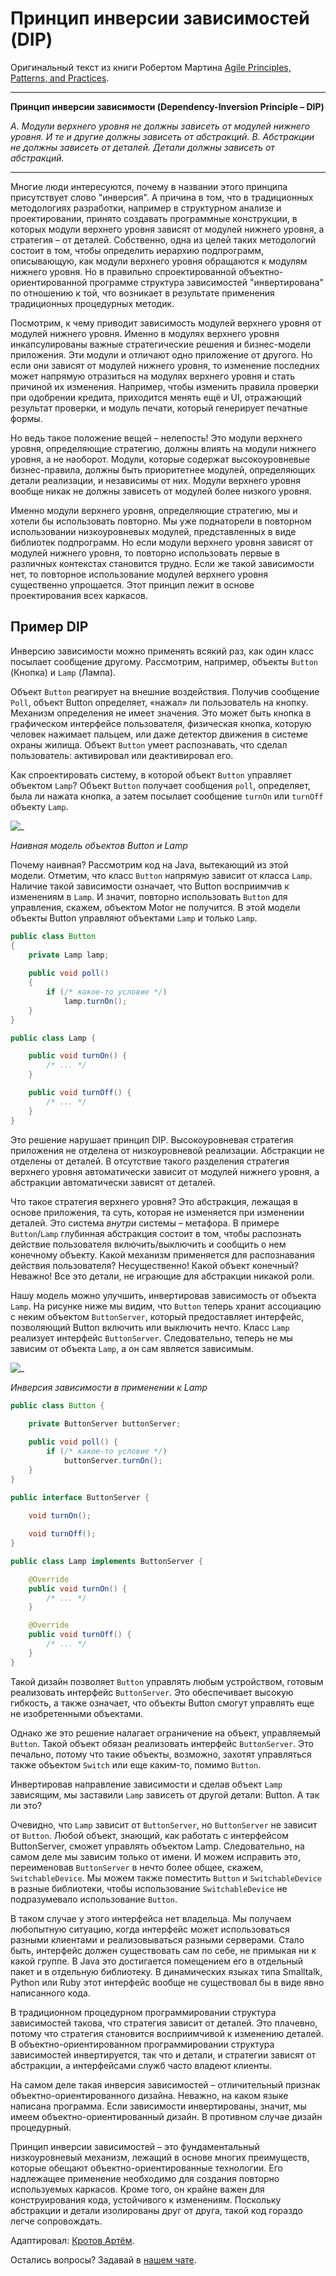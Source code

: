 # Принцип инверсии зависимостей (DIP)

Оригинальный текст из книги Робертом Мартина [Agile Principles, Patterns, and Practices](https://www.amazon.com/Agile-Principles-Patterns-Practices-C/dp/0131857258).

---
**Принцип инверсии зависимости (Dependency-Inversion Principle – DIP)**

*A. Модули верхнего уровня не должны зависеть от модулей нижнего уровня. И те и другие должны зависеть от абстракций.*
*B. Абстракции не должны зависеть от деталей. Детали должны зависеть от абстракций.*

---

Многие люди интересуются, почему в названии этого принципа присутствует слово "инверсия". А причина в том, что в традиционных методологиях разработки, например в структурном анализе и проектировании, принято создавать программные конструкции, в которых модули верхнего уровня зависят от модулей нижнего уровня, а стратегия – от деталей. Собственно, одна из целей таких методологий состоит в том, чтобы определить иерархию подпрограмм, описывающую, как модули верхнего уровня обращаются к модулям нижнего уровня. Но в правильно спроектированной объектно-ориентированной программе структура зависимостей "инвертирована" по отношению к той, что возникает в результате применения традиционных процедурных методик.

Посмотрим, к чему приводит зависимость модулей верхнего уровня от модулей нижнего уровня. Именно в модулях верхнего уровня инкапсулированы важные стратегические решения и бизнес-модели приложения. Эти модули и отличают одно приложение от другого. Но если они зависят от модулей нижнего уровня, то изменение последних может напрямую отразиться на модулях верхнего уровня и стать причиной их изменения. Например, чтобы изменить правила проверки при одобрении кредита, приходится менять ещё и UI, отражающий результат проверки, и модуль печати, который генерирует печатные формы.

Но ведь такое положение вещей – нелепость! Это модули верхнего уровня, определяющие стратегию, должны влиять на модули нижнего уровня, а не наоборот. Модули, которые содержат высокоуровневые бизнес-правила, должны быть приоритетнее модулей, определяющих детали реализации, и независимы от них. Модули верхнего уровня вообще никак не должны зависеть от модулей более низкого уровня.  

Именно модули верхнего уровня, определяющие стратегию, мы и хотели бы использовать повторно. Мы уже поднаторели в повторном использовании низкоуровневых модулей, представленных в виде библиотек подпрограмм. Но если модули верхнего уровня зависят от модулей нижнего уровня, то повторно использовать первые в различных контекстах становится трудно. Если же такой зависимости нет, то повторное использование модулей верхнего уровня существенно упрощается. Этот принцип лежит в основе проектирования всех каркасов.

## Пример DIP

Инверсию зависимости можно применять всякий раз, как один класс посылает сообщение другому. Рассмотрим, например, объекты ```Button``` (Кнопка) и ```Lamp``` (Лампа).

Объект ```Button``` реагирует на внешние воздействия. Получив сообщение ```Poll```, объект Button определяет, «нажал» ли пользователь на кнопку. Механизм определения не имеет значения. Это может быть кнопка в графическом интерфейсе пользователя, физическая кнопка, которую человек нажимает пальцем, или даже детектор движения в системе охраны жилища. Объект ```Button``` умеет распознавать, что сделал пользователь: активировал или деактивировал его.

Как спроектировать систему, в которой объект ```Button``` управляет объектом ```Lamp```? Объект ```Button``` получает сообщения ```poll```, определяет, была ли нажата кнопка, а затем посылает сообщение ```turnOn``` или ```turnOff``` объекту ```Lamp```.

![_](./img/solid/dip-img-01.png)

*Наивная модель объектов Button и Lamp*

Почему наивная? Рассмотрим код на Java, вытекающий из этой модели. Отметим, что класс ```Button``` напрямую зависит от класса ```Lamp```. Наличие такой зависимости означает, что Button восприимчив к изменениям в ```Lamp```. И значит, повторно использовать ```Button``` для управления, скажем, объектом Motor не получится. В этой модели объекты Button управляют объектами ```Lamp``` и только ```Lamp```.

```java
public class Button
{
    private Lamp lamp;
    
    public void poll()
    {
        if (/* какое-то условие */)
            lamp.turnOn();
    }
}

public class Lamp {

    public void turnOn() {
        /* ... */
    }

    public void turnOff() {
        /* ... */
    }
}
```

Это решение нарушает принцип DIP. Высокоуровневая стратегия приложения не отделена от низкоуровневой реализации. Абстракции не отделены от деталей. В отсутствие такого разделения стратегия верхнего уровня автоматически зависит от модулей нижнего уровня, а абстракции автоматически зависят от деталей.

Что такое стратегия верхнего уровня? Это абстракция, лежащая в основе приложения, та суть, которая не изменяется при изменении деталей.
Это система *внутри* системы – метафора. В примере ```Button```/```Lamp``` глубинная абстракция состоит в том, чтобы распознать действие пользователя включить/выключить и сообщить о нем конечному объекту. Какой механизм применяется для распознавания действия пользователя? Несущественно! Какой объект конечный? Неважно! Все это детали, не играющие для абстракции никакой роли.

Нашу модель можно улучшить, инвертировав зависимость от объекта ```Lamp```. На рисунке ниже мы видим, что ```Button``` теперь хранит ассоциацию с неким объектом ```ButtonServer```, который предоставляет интерфейс, позволяющий Button включить или выключить нечто. Класс ```Lamp``` реализует интерфейс ```ButtonServer```. Следовательно, теперь не мы зависим от объекта ```Lamp```, а он сам является зависимым.

![_](./img/solid/dip-img-02.png)

*Инверсия зависимости в применении к Lamp*

```java
public class Button {
    
    private ButtonServer buttonServer;

    public void poll() {
        if (/* какое-то условие */)
            buttonServer.turnOn();
    }
}

public interface ButtonServer {
    
    void turnOn();

    void turnOff();
}

public class Lamp implements ButtonServer {

    @Override
    public void turnOn() {
        /* ... */
    }

    @Override
    public void turnOff() {
        /* ... */
    }
}
```

Такой дизайн позволяет ```Button``` управлять любым устройством, готовым реализовать интерфейс ```ButtonServer```. Это обеспечивает высокую гибкость, а также означает, что объекты Button смогут управлять еще не изобретенными объектами.

Однако же это решение налагает ограничение на объект, управляемый ```Button```. Такой объект обязан реализовать интерфейс ```ButtonServer```. Это печально, потому что такие объекты, возможно, захотят управляться также объектом ```Switch``` или еще каким-то, помимо ```Button```.

Инвертировав направление зависимости и сделав объект ```Lamp``` зависящим, мы заставили ```Lamp``` зависеть от другой детали: Button. А так ли это?

Очевидно, что ```Lamp``` зависит от ```ButtonServer```, но ```ButtonServer``` не зависит от ```Button```. Любой объект, знающий, как работать с интерфейсом ButtonServer, сможет управлять объектом Lamp. Следовательно, на самом деле мы зависим только от имени. И можем исправить это, переименовав ```ButtonServer``` в нечто более общее, скажем, ```SwitchableDevice```. Мы можем также поместить ```Button``` и ```SwitchableDevice``` в разные библиотеки, чтобы использование ```SwitchableDevice``` не подразумевало использование ```Button```.

В таком случае у этого интерфейса нет владельца. Мы получаем любопытную ситуацию, когда интерфейс может использоваться разными клиентами и реализовываться разными серверами. Стало быть, интерфейс должен существовать сам по себе, не примыкая ни к какой группе. В Java это достигается помещением его в отдельный пакет и в отдельную библиотеку. В динамических языках типа Smalltalk, Python или Ruby этот интерфейс
вообще не существовал бы в виде явно написанного кода.

В традиционном процедурном программировании структура зависимостей такова, что стратегия зависит от деталей. Это плачевно, потому что стратегия становится восприимчивой к изменению деталей. В объектно-ориентированном программировании структура зависимостей инвертируется, так что и детали, и стратегии зависят от абстракции, а интерфейсами служб часто владеют клиенты.

На самом деле такая инверсия зависимостей – отличительный признак объектно-ориентированного дизайна. Неважно, на каком языке написана программа. Если зависимости инвертированы, значит, мы имеем объектно-ориентированный дизайн. В противном случае дизайн процедурный.

Принцип инверсии зависимостей – это фундаментальный низкоуровневый механизм, лежащий в основе многих преимуществ, которые обещают объектно-ориентированные технологии. Его надлежащее применение необходимо для создания повторно используемых каркасов. Кроме того, он крайне важен для конструирования кода, устойчивого к изменениям. Поскольку абстракции и детали изолированы друг от друга, такой код гораздо легче сопровождать.

Адаптировал: [Кротов Артём](https://github.com/timmson).

Остались вопросы? Задавай в [нашем чате](https://t.me/technicalexcellenceru).
